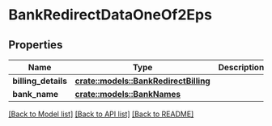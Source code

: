 # BankRedirectDataOneOf2Eps

## Properties

Name | Type | Description | Notes
------------ | ------------- | ------------- | -------------
**billing_details** | [**crate::models::BankRedirectBilling**](BankRedirectBilling.md) |  | 
**bank_name** | [**crate::models::BankNames**](BankNames.md) |  | 

[[Back to Model list]](../README.md#documentation-for-models) [[Back to API list]](../README.md#documentation-for-api-endpoints) [[Back to README]](../README.md)


